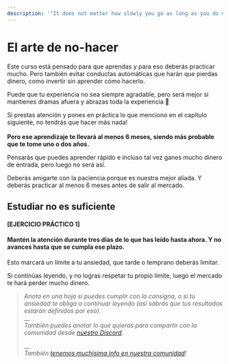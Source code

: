 ```yaml
---
description: '"It does not matter how slowly you go as long as you do not stop.'' -Confucio'
---
```


# El arte de no-hacer

Este curso está pensado para que aprendas y para eso deberás practicar mucho. Pero también evitar conductas automáticas que harán que pierdas dinero, como invertir sin aprender cómo hacerlo.

Puede que tu experiencia no sea siempre agradable, pero será mejor si mantienes dramas afuera y abrazas toda la experiencia 🙂

Si prestas atención y pones en práctica lo que menciono en el capítulo siguiente, no tendrás que hacer más nada!\
\
**Pero ese aprendizaje te llevará al menos 6 meses, siendo más probable que te tome uno o dos años.**

Pensarás que puedes aprender rápido e incluso tal vez ganes mucho dinero de entrada, pero luego no será así.

Deberás amigarte con la paciencia porque es nuestra mejor aliada. Y deberás practicar al menos 6 meses antes de salir al mercado.

## Estudiar no es suficiente

#### **\[EJERCICIO PRÁCTICO 1]**

#### **Mantén la atención durante tres días de lo que has leído hasta ahora. Y no avances hasta que se cumpla ese plazo.**

Esto marcará un límite a tu ansiedad, que tarde o temprano deberás limitar.

Si continúas leyendo, y no logras respetar tu propio límite, luego el mercado te hará perder mucho dinero.

> _Anota en una hoja si puedes cumplir con la consigna, o si tu ansiedad te obliga a continuar leyendo (así sabrás que tus resultados estarán definidos por eso)._\
> __\
> _También puedes anotar lo que quieras para compartir con la comunidad desde_ [_nuestro Discord_](https://discord.criptonautas.co)_._
>
> __\
> _También_ [_tenemos muchísima info en nuestra comunidad_](https://comunidad.criptonautas.co)_!_
